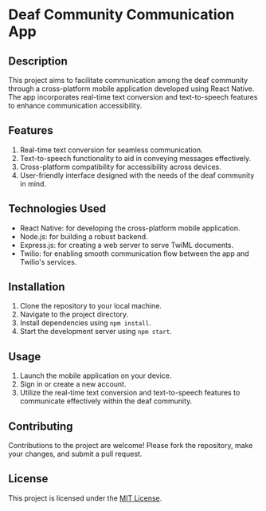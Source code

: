 # Deaf Community Communication App

## Description
This project aims to facilitate communication among the deaf community through a cross-platform mobile application developed using React Native. The app incorporates real-time text conversion and text-to-speech features to enhance communication accessibility.

## Features
1. Real-time text conversion for seamless communication.
2. Text-to-speech functionality to aid in conveying messages effectively.
3. Cross-platform compatibility for accessibility across devices.
4. User-friendly interface designed with the needs of the deaf community in mind.

## Technologies Used
- React Native: for developing the cross-platform mobile application.
- Node.js: for building a robust backend.
- Express.js: for creating a web server to serve TwiML documents.
- Twilio: for enabling smooth communication flow between the app and Twilio's services.

## Installation
1. Clone the repository to your local machine.
2. Navigate to the project directory.
3. Install dependencies using `npm install`.
4. Start the development server using `npm start`.

## Usage
1. Launch the mobile application on your device.
2. Sign in or create a new account.
3. Utilize the real-time text conversion and text-to-speech features to communicate effectively within the deaf community.

## Contributing
Contributions to the project are welcome! Please fork the repository, make your changes, and submit a pull request.

## License
This project is licensed under the [MIT License](https://opensource.org/licenses/MIT).
